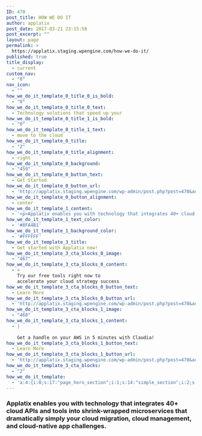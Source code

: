 ```yaml
---
ID: 470
post_title: HOW WE DO IT
author: applatix
post_date: 2017-03-21 23:15:58
post_excerpt: ""
layout: page
permalink: >
  https://applatix.staging.wpengine.com/how-we-do-it/
published: true
title_display:
  - current
custom_nav:
  - "0"
nav_icon:
  - ""
how_we_do_it_template_0_title_0_is_bold:
  - "0"
how_we_do_it_template_0_title_0_text:
  - Technology solutions that speed up your
how_we_do_it_template_0_title_1_is_bold:
  - "0"
how_we_do_it_template_0_title_1_text:
  - move to the cloud
how_we_do_it_template_0_title:
  - "2"
how_we_do_it_template_0_title_alignment:
  - right
how_we_do_it_template_0_background:
  - "459"
how_we_do_it_template_0_button_text:
  - Get Started
how_we_do_it_template_0_button_url:
  - 'http://applatix.staging.wpengine.com/wp-admin/post.php?post=470&action=edit'
how_we_do_it_template_0_button_alignment:
  - center
how_we_do_it_template_1_content:
  - '<p>Applatix enables you with technology that integrates 40+ cloud APIs and tools into shrink-wrapped microservices that dramatically simply your cloud migration, cloud management, and cloud-native app challenges.</p>'
how_we_do_it_template_1_text_color:
  - '#8FA4B1'
how_we_do_it_template_1_background_color:
  - '#FFFFFF'
how_we_do_it_template_3_title:
  - Get started with Applatix now!
how_we_do_it_template_3_cta_blocks_0_image:
  - "467"
how_we_do_it_template_3_cta_blocks_0_content:
  - >
    Try our free tools right now to
    accelerate your cloud strategy success
how_we_do_it_template_3_cta_blocks_0_button_text:
  - Learn More
how_we_do_it_template_3_cta_blocks_0_button_url:
  - 'http://applatix.staging.wpengine.com/wp-admin/post.php?post=470&action=edit'
how_we_do_it_template_3_cta_blocks_1_image:
  - "468"
how_we_do_it_template_3_cta_blocks_1_content:
  - |
    
    Get a handle on your AWS in 5 minutes with Claudia!
how_we_do_it_template_3_cta_blocks_1_button_text:
  - Learn More
how_we_do_it_template_3_cta_blocks_1_button_url:
  - 'http://applatix.staging.wpengine.com/wp-admin/post.php?post=470&action=edit'
how_we_do_it_template_3_cta_blocks:
  - "2"
how_we_do_it_template:
  - 'a:4:{i:0;s:17:"page_hero_section";i:1;s:14:"simple_section";i:2;s:20:"technologies_section";i:3;s:19:"get_started_section";}'
---
```

<h3 class="intro-para">Applatix enables you with technology that integrates 40+ cloud APIs and tools into shrink-wrapped microservices that dramatically simply your cloud migration, cloud management, and cloud-native app challenges.</h3>